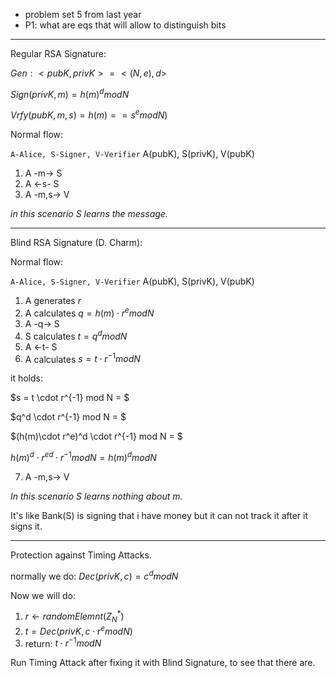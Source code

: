 - problem set 5 from last year
- P1: what are eqs that will allow to distinguish bits

---
Regular RSA Signature:

$Gen:<pubK, privK> = <(N,e), d>$

$Sign(privK, m) = h(m)^d modN$

$Vrfy(pubK,m,s) = h(m) == s^e mod N)$

Normal flow:

`A-Alice, S-Signer, V-Verifier`
A(pubK), S(privK), V(pubK)

1. A -m-> S
2. A <-s- S
3. A -m,s-> V

*in this scenario S learns the message.*

---
Blind RSA Signature (D. Charm):

Normal flow:

`A-Alice, S-Signer, V-Verifier`
A(pubK), S(privK), V(pubK)
1. A generates $r$
2. A calculates $q = h(m) \cdot r^e mod N$ 
3. A -q-> S
4. S calculates $t=q^d mod N$
5. A <-t- S
6. A calculates $s = t \cdot r^{-1} mod N$

it holds:

$s = t \cdot r^{-1} mod N = $

$q^d \cdot r^{-1} mod N = $

$(h(m)\cdot r^e)^d \cdot r^{-1} mod N = $

$h(m)^d \cdot r^{ed} \cdot r^{-1} mod N = h(m)^d mod N$

7. A -m,s-> V

*In this scenario S learns nothing about m.*

It's like Bank(S) is signing that i have money but it can not track it after it signs it. 

---
Protection against Timing Attacks.

normally we do: $Dec(privK,c) = c^d mod N$

Now we will do:
1. $r \leftarrow randomElemnt(Z_N^*)$
2. $t = Dec(privK, c \cdot r^e mod N)$
3. return: $t \cdot r^{-1} mod N$

Run Timing Attack after fixing it with Blind Signature, to see that there are.